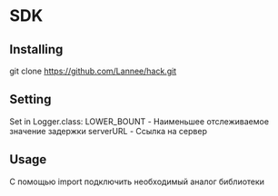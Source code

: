 # SDK
## Installing
git clone https://github.com/Lannee/hack.git
## Setting
Set in Logger.class:
      LOWER_BOUNT - Наименьшее отслеживаемое значение задержки
      serverURL - Ссылка на сервер
## Usage
C помощью import подключить необходимый аналог библиотеки
